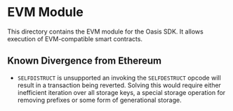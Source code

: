 # EVM Module

This directory contains the EVM module for the Oasis SDK. It allows execution
of EVM-compatible smart contracts.

## Known Divergence from Ethereum

* `SELFDISTRUCT` is unsupported an invoking the `SELFDESTRUCT` opcode will
  result in a transaction being reverted. Solving this would require either
  inefficient iteration over all storage keys, a special storage operation for
  removing prefixes or some form of generational storage.
